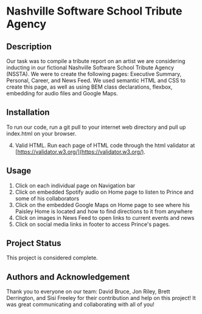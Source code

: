 # Nashville Software School Tribute Agency

## Description

Our task was to compile a tribute report on an artist we are considering inducting in our fictional Nashville Software School Tribute Agency (NSSTA). We were to create the following pages: Executive Summary, Personal, Career, and News Feed. We used semantic HTML and CSS to create this page, as well as using BEM class declarations, flexbox, embedding for audio files and Google Maps. 

## Installation

To run our code, run a git pull to your internet web directory and pull up index.html on your browser. 


4. Valid HTML. Run each page of HTML code through the html validator at [https://validator.w3.org/](https://validator.w3.org/).


## Usage
1. Click on each individual page on Navigation bar
2. Click on embedded Spotify audio on Home page to listen to Prince and some of his collaborators
3. Click on the embedded Google Maps on Home page to see where his Paisley Home is located and how to find directions to it from anywhere
4. Click on images in News Feed to open links to current events and news
5. Click on social media links in footer to access Prince's pages.

## Project Status
This project is considered complete.

## Authors and Acknowledgement
Thank you to everyone on our team: David Bruce, Jon Riley, Brett Derrington, and Sisi Freeley for their contribution and help on this project! It was great communicating and collaborating with all of you! 
